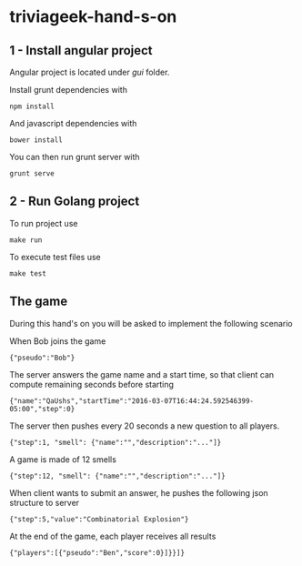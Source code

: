 # triviageek-hand-s-on

## 1 - Install angular project
Angular project is located under *gui* folder.

Install grunt dependencies with

    npm install
    
And javascript dependencies with

    bower install

You can then run grunt server with

    grunt serve

## 2 - Run Golang project

To run project use

    make run
    
To execute test files use

    make test

## The game

During this hand's on you will be asked to implement the following scenario

When Bob joins the game
 
    {"pseudo":"Bob"}

The server answers the game name and a start time, so that client can compute remaining seconds before starting

    {"name":"QaUshs","startTime":"2016-03-07T16:44:24.592546399-05:00","step":0}

The server then pushes every 20 seconds a new question to all players. 

    {"step":1, "smell": {"name":"","description":"..."]}

A game is made of 12 smells

    {"step":12, "smell": {"name":"","description":"..."]}

When client wants to submit an answer, he pushes the following json structure to server

    {"step":5,"value":"Combinatorial Explosion"}

At the end of the game, each player receives all results

    {"players":[{"pseudo":"Ben","score":0}]}}]}

